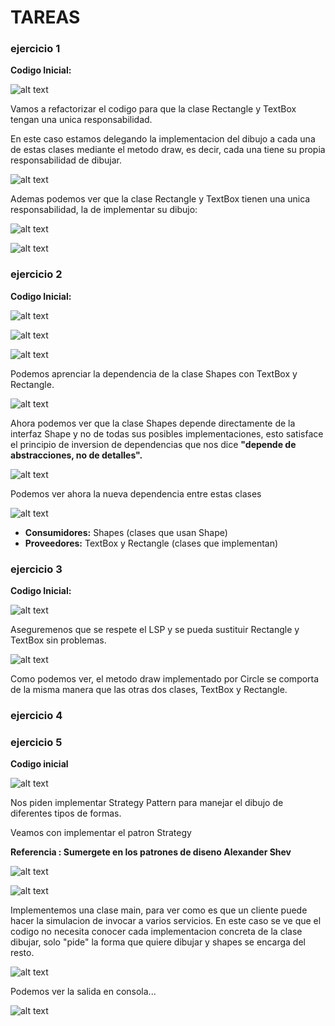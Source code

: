 # TAREAS

### ejercicio 1


**Codigo Inicial:**

![alt text](Imagenes/image-3.png)

Vamos a refactorizar el codigo para que la clase Rectangle y TextBox tengan una unica responsabilidad.

En este caso estamos delegando la implementacion del dibujo a cada una de estas clases mediante el metodo draw, es decir, cada una tiene su propia responsabilidad de dibujar.

![alt text](Imagenes/image-4.png)

Ademas podemos ver que la clase Rectangle y TextBox tienen una unica responsabilidad, la de implementar su dibujo:

![alt text](Imagenes/image-6.png)

![alt text](Imagenes/image-5.png)

### ejercicio 2


**Codigo Inicial:**

![alt text](Imagenes/image-17.png)

![alt text](Imagenes/image-21.png)

![alt text](Imagenes/image-20.png)

Podemos aprenciar la dependencia de la clase Shapes con TextBox y Rectangle.

![alt text](Imagenes/image-8.png)


Ahora podemos ver que la clase Shapes depende directamente de la interfaz Shape y no de todas sus posibles implementaciones, esto satisface el principio de inversion de dependencias que nos dice  **"depende de abstracciones, no de detalles".**

![alt text](Imagenes/image-9.png)

Podemos ver ahora la nueva dependencia entre estas clases

![alt text](Imagenes/image-13.png)

- **Consumidores:** Shapes (clases que usan Shape)
- **Proveedores:** TextBox y Rectangle (clases que implementan)

### ejercicio 3


**Codigo Inicial:**

![alt text](Imagenes/image-27.png)

Aseguremenos que se respete el LSP y se pueda sustituir Rectangle y TextBox sin problemas.

![alt text](Imagenes/image-26.png)

Como podemos ver, el metodo draw implementado por Circle se comporta de la misma manera que las otras dos clases, TextBox y Rectangle.

### ejercicio 4

### ejercicio 5

**Codigo inicial**

![alt text](Imagenes/image-9.png)

Nos piden implementar Strategy Pattern para manejar el dibujo de diferentes tipos de formas. 

Veamos con implementar el patron Strategy

**Referencia : Sumergete en los patrones de diseno Alexander Shev**

![alt text](Imagenes/image-30.png)

![alt text](Imagenes/image-29.png)

Implementemos una clase main, para ver como es que un cliente puede hacer la simulacion de invocar a varios servicios. En este caso se ve que el codigo no necesita conocer cada implementacion concreta de la clase dibujar, solo "pide" la forma que quiere dibujar y shapes se encarga del resto.

![alt text](image.png)

Podemos ver la salida en consola...

![alt text](image-2.png)